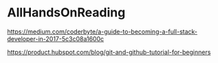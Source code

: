 # AllHandsOnReading

https://medium.com/coderbyte/a-guide-to-becoming-a-full-stack-developer-in-2017-5c3c08a1600c

https://product.hubspot.com/blog/git-and-github-tutorial-for-beginners


